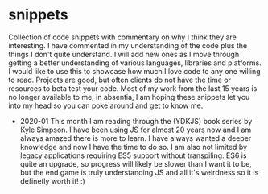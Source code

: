 # snippets
Collection of code snippets with commentary on why I think they are interesting. I have commented in my understanding of the code plus the things I don't quite understand. I will add new ones as I move through getting a better understanding of various languages, libraries and platforms. I would like to use this to showcase how much I love code to any one willing to read. Projects are good, but often clients do not have the time or resources to beta test your code. Most of my work from the last 15 years is no longer available to me, in absentia, I am hoping these snippets let you into my head so you can poke around and get to know me.

- 2020-01
This month I am reading through the (YDKJS) book series by Kyle Simpson. I have been using JS for almost 20 years now and I am always amazed there is more to learn. I have always wanted a deeper knowledge and now I have the time to do so. I am also not limited by legacy applications requiring ES5 support without transpiling. ES6 is quite an upgrade, so
progress will likely be slower than I want it to be, but the end game is truly understanding JS and all it's weirdness so it is definetly worth it! :) 
